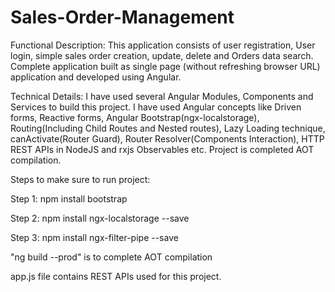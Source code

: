 # Sales-Order-Management

Functional Description:
This application consists of user registration, User login, simple sales order creation, update, delete and Orders data search. Complete application built as single page (without refreshing browser URL) application and developed using Angular.

Technical Details:
I have used several Angular Modules, Components and Services to build this project.  I have used Angular concepts like Driven forms, Reactive forms, Angular Bootstrap(ngx-localstorage), Routing(Including Child Routes and Nested routes), Lazy Loading technique, canActivate(Router Guard), Router Resolver(Components Interaction), HTTP REST APIs in NodeJS and rxjs Observables etc. Project is completed AOT compilation.

Steps to make sure to run project:

Step 1: npm install bootstrap

Step 2: npm install ngx-localstorage --save

Step 3: npm install ngx-filter-pipe --save

"ng build --prod" is to complete AOT compilation

app.js file contains REST APIs used for this project.
